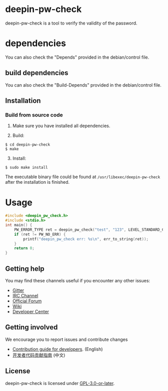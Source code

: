 # deepin-pw-check
deepin-pw-check is a tool to verify the validity of the password.

# dependencies
You can also check the "Depends" provided in the debian/control file.

## build dependencies
You can also check the "Build-Depends" provided in the debian/control file.

## Installation

### Build from source code

1. Make sure you have installed all dependencies.

2. Build:
```
$ cd deepin-pw-check
$ make
```

3. Install:
```
$ sudo make install
```

The executable binary file could be found at `/usr/libexec/deepin-pw-check` after the installation is finished.

# Usage
```c
#include <deepin_pw_check.h>
#include <stdio.h>
int main() {
    PW_ERROR_TYPE ret = deepin_pw_check("test", "123", LEVEL_STANDARD_CHECK, NULL);
    if (ret != PW_NO_ERR) {
        printf("deepin_pw_check err: %s\n", err_to_string(ret));
    }
    return 0;
}
```

## Getting help
You may find these channels useful if you encounter any other issues:

* [Gitter](https://gitter.im/orgs/linuxdeepin/rooms)
* [IRC Channel](https://webchat.freenode.net/?channels=deepin)
* [Official Forum](https://bbs.deepin.org/)
* [Wiki](https://wiki.deepin.org/)
* [Developer Center](https://github.com/linuxdeepin/deepin-pw-check)

## Getting involved

We encourage you to report issues and contribute changes

* [Contribution guide for developers](https://github.com/linuxdeepin/developer-center/wiki/Contribution-Guidelines-for-Developers-en). (English)
* [开发者代码贡献指南](https://github.com/linuxdeepin/developer-center/wiki/Contribution-Guidelines-for-Developers) (中文)

## License

deepin-pw-check is licensed under [GPL-3.0-or-later](LICENSE).